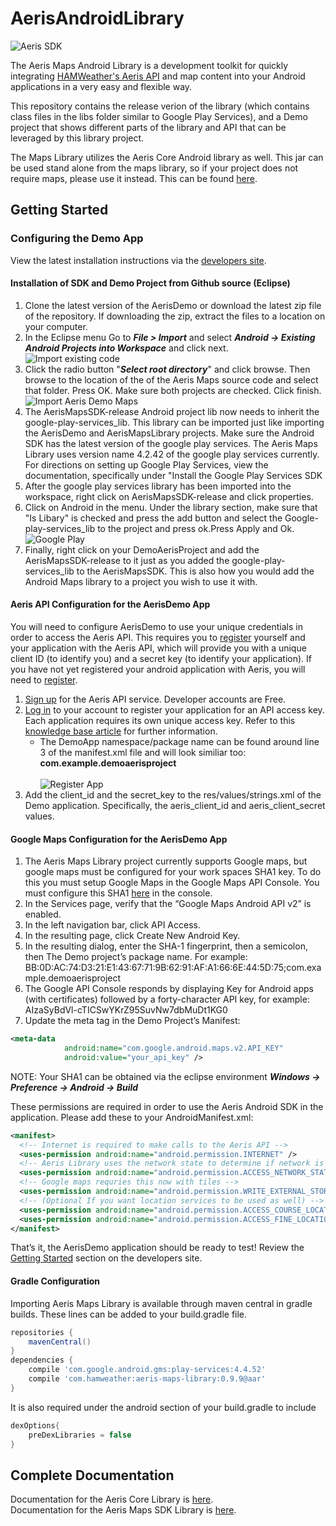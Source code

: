 AerisAndroidLibrary
================
![Aeris SDK](http://www.hamweather.com/blog/wp-content/uploads/2014/05/AerisAndroid-BlogEntryHeader.png)

The Aeris Maps Android Library is a development toolkit for quickly integrating [HAMWeather's Aeris API](http://www.hamweather.com/support/documentation/aeris/) and map content into your Android applications in a very easy and flexible way.

This repository contains the release verion of the library (which contains class files in the libs folder similar to Google Play Services), and a Demo project that shows different parts of the library and API that can be leveraged by this library project. 

The Maps Library utilizes the Aeris Core Android library as well. This jar can be used stand alone from the maps library, so if your project does not require maps, please use it instead. This can be found [here](http://www.hamweather.com/products/aeris-mobile/pricing/). 


## Getting Started 

### Configuring the Demo App 
View the latest installation instructions via the [developers site](http://www.hamweather.com/support/documentation/mobile/android/installation-maps-demo/).


#### Installation of SDK and Demo Project from Github source (Eclipse)

1. Clone the latest version of the AerisDemo or download the latest zip file of the repository. If downloading the zip, extract the files to a location on your computer.
2. In the Eclipse menu Go to **_File > Import_** and select **_Android -> Existing Android Projects into Workspace_** and click next.<br/>
![Import existing code](http://www.hamweather.com/images/docs/aeris-android/import_existing_code.png) 
3. Click the radio button "**_Select root directory_**" and click browse. Then browse to the location of the of the Aeris Maps source code and select that folder. Press OK. Make sure both projects are checked. Click finish.<br/>
![Import Aeris Demo Maps](http://www.hamweather.com/images/docs/aeris-android/import_aerisdemo_maps.png)
4. The AerisMapsSDK-release Android project lib now needs to inherit the google-play-services_lib.  This library can be imported just like importing the AerisDemo and AerisMapsLibrary projects. Make sure the Android SDK has the latest version of the google play services. The Aeris Maps Library uses version name 4.2.42 of the google play services currently. For directions on setting up Google Play Services, view the documentation, specifically under "Install the Google Play Services SDK
5. After the google play services library has been imported into the workspace, right click on AerisMapsSDK-release and click properties.
6. Click on Android in the menu. Under the library section, make sure that "Is Libary"  is checked and press the add button and select the Google-play-services_lib to the project and press ok.Press Apply and Ok.<br/>
![Google Play](http://www.hamweather.com/images/docs/aeris-android/google_play.png)
7. Finally, right click on your DemoAerisProject and add the AerisMapsSDK-release to it just as you added the google-play-services_lib to the AerisMapsSDK. This is also how you would add the Android Maps library to a project you wish to use it with.

#### Aeris API Configuration for the AerisDemo App
You will need to configure AerisDemo to use your unique credentials in order to access the Aeris API. This requires you to [register](http://www.hamweather.com/support/documentation/aeris/) yourself and your application with the Aeris API, which will provide you with a unique client ID (to identify you) and a secret key (to identify your application). If you have not yet registered your android application with Aeris, you will need to [register](http://www.hamweather.com/support/documentation/aeris/).

1. [Sign up](http://www.hamweather.com/products/aeris-api/pricing/) for the Aeris API service. Developer accounts are Free.
2. [Log in](http://www.hamweather.com/account/member) to your account to register your application for an API access key. Each application requires its own unique access key. Refer to this [knowledge base article](http://helpdesk.hamweather.com/entries/20793392-How-do-I-access-the-Aeris-API-now-that-I-ve-signed-up-for-an-account-) for further information.
   * The DemoApp namespace/package name can be found around line 3 of the manifest.xml file and will look similiar too: **com.example.demoaerisproject**<br/><br/>![Register App](http://www.hamweather.com/blog/wp-content/uploads/2014/05/API_KEYS1.png)<br/>
3. Add the client_id and the secret_key to the res/values/strings.xml of the Demo application. Specifically, the aeris_client_id and aeris_client_secret values.

#### Google Maps Configuration for the AerisDemo App
1. The Aeris Maps Library project currently supports Google maps, but google maps must be configured for your work spaces SHA1 key. To do this you must setup Google Maps in the Google Maps API Console. You must configure this SHA1 [here](https://code.google.com/apis/console/?noredirect) in the console. 
2. In the Services page, verify that the “Google Maps Android API v2” is enabled.
3. In the left navigation bar, click API Access.
4. In the resulting page, click Create New Android Key.
5. In the resulting dialog, enter the SHA-1 fingerprint, then a semicolon, then The Demo project’s package name. For example:<br>BB:0D:AC:74:D3:21:E1:43:67:71:9B:62:91:AF:A1:66:6E:44:5D:75;com.example.demoaerisproject<br>
6. The Google API Console responds by displaying Key for Android apps (with certificates) followed by a forty-character API key, for example:<br>AIzaSyBdVl-cTICSwYKrZ95SuvNw7dbMuDt1KG0<br>
7. Update the meta tag in the Demo Project’s Manifest:
``` xml
<meta-data
            android:name="com.google.android.maps.v2.API_KEY"
            android:value="your_api_key" />
```
NOTE: Your SHA1 can be obtained via the eclipse environment **_Windows -> Preference -> Android -> Build_**

These permissions are required in order to use the Aeris Android SDK in the application. Please add these to your AndroidManifest.xml:
``` xml
<manifest>
  <!-- Internet is required to make calls to the Aeris API -->
  <uses-permission android:name="android.permission.INTERNET" />
  <!-- Aeris Library uses the network state to determine if network is availabe to make calls  -->
  <uses-permission android:name="android.permission.ACCESS_NETWORK_STATE" />
  <!-- Google maps requries this now with tiles -->
  <uses-permission android:name="android.permission.WRITE_EXTERNAL_STORAGE" />
  <!-- (Optional If you want location services to be used as well) -->
  <uses-permission android:name="android.permission.ACCESS_COURSE_LOCATION" />
  <uses-permission android:name="android.permission.ACCESS_FINE_LOCATION" />
</manifest>
```
That’s it, the AerisDemo application should be ready to test! Review the [Getting Started](http://www.hamweather.com/support/documentation/mobile/android/starting/) section on the developers site.


#### Gradle Configuration
Importing Aeris Maps Library is available through maven central in gradle builds. These lines can be added to your build.gradle file. 
``` groovy 
repositories {
    mavenCentral()
}
dependencies {
    compile 'com.google.android.gms:play-services:4.4.52'
    compile 'com.hamweather:aeris-maps-library:0.9.9@aar'
}
```
It is also required under the android section of your build.gradle to include 
``` groovy 
dexOptions{
    preDexLibraries = false
}
```

## Complete Documentation 

Documentation for the Aeris Core Library is [here](http://www.hamweather.com/docs/android/Aeris/).<br/>
Documentation for the Aeris Maps SDK Library is [here](http://www.hamweather.com/docs/android/AerisMap/).


